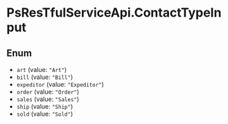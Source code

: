 # PsResTfulServiceApi.ContactTypeInput

## Enum

* `art` (value: `"Art"`)
* `bill` (value: `"Bill"`)
* `expeditor` (value: `"Expeditor"`)
* `order` (value: `"Order"`)
* `sales` (value: `"Sales"`)
* `ship` (value: `"Ship"`)
* `sold` (value: `"Sold"`)
